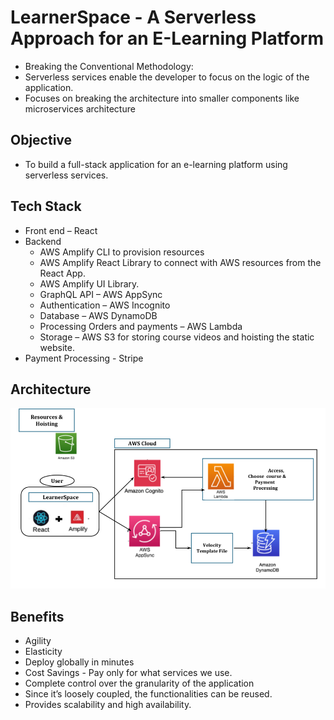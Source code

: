 # LearnerSpace - A Serverless Approach for an E-Learning Platform

- Breaking the Conventional Methodology:
- Serverless services enable the developer to focus on the logic of the application.
- Focuses on breaking the architecture into smaller components like microservices architecture

## Objective

- To build a full-stack application for an e-learning platform using serverless services.

## Tech Stack

- Front end – React
- Backend
  - AWS Amplify CLI to provision resources
  - AWS Amplify React Library to connect with AWS resources from the React App.
  - AWS Amplify UI Library.
  - GraphQL API – AWS AppSync
  - Authentication – AWS Incognito
  - Database – AWS DynamoDB
  - Processing Orders and payments – AWS Lambda
  - Storage – AWS S3 for storing course videos and hoisting the static website.
- Payment Processing - Stripe

## Architecture

![Serverless Architecture](./model.png)

## Benefits

- Agility
- Elasticity
- Deploy globally in minutes
- Cost Savings - Pay only for what services we use.
- Complete control over the granularity of the application
- Since it’s loosely coupled, the functionalities can be reused.
- Provides scalability and high availability.
